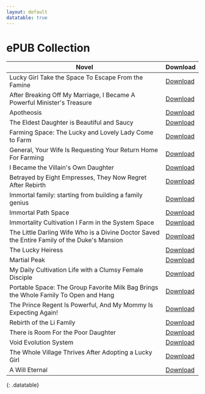 ```yaml
---
layout: default
datatable: true
---
```


# ePUB Collection



Novel                    | Download 
-------                  | --- 
Lucky Girl Take the Space To Escape From the Famine | [Download][1]
After Breaking Off My Marriage, I Became A Powerful Minister's Treasure | [Download][2]    
Apotheosis | [Download][3]    
The Eldest Daughter is Beautiful and Saucy | [Download][4]
Farming Space: The Lucky and Lovely Lady Come to Farm | [Download][5]
General, Your Wife Is Requesting Your Return Home For Farming | [Download][6]
I Became the Villain's Own Daughter | [Download][7]
Betrayed by Eight Empresses, They Now Regret After Rebirth | [Download][8]
Immortal family: starting from building a family genius | [Download][9]
Immortal Path Space | [Download][10]
Immortality Cultivation I Farm in the System Space | [Download][11]
The Little Darling Wife Who is a Divine Doctor Saved the Entire Family of the Duke's Mansion | [Download][12]
The Lucky Heiress | [Download][13]
Martial Peak | [Download][14]
My Daily Cultivation Life with a Clumsy Female Disciple | [Download][15]
Portable Space: The Group Favorite Milk Bag Brings the Whole Family To Open and Hang | [Download][16]
The Prince Regent Is Powerful, And My Mommy Is Expecting Again! | [Download][17]
Rebirth of the Li Family | [Download][18]
There is Room For the Poor Daughter | [Download][19]
Void Evolution System | [Download][20]
The Whole Village Thrives After Adopting a Lucky Girl | [Download][21]
A Will Eternal | [Download][22]
{: .datatable}

[1a]: <Lucky Girl Take the Space To Escape From the Famine>

[1]: https://www.dropbox.com/scl/fi/7h5pkcgocjf6d5gtr0ft2/Lucky-Girl_-Take-the-Space-To-Escape-From-the-Famine-Qi-Sheng-Man-Man.epub?dl=1
[2]: https://www.dropbox.com/scl/fi/a495j4x7kkx0n1ios9nhs/After-Breaking-Off-My-Marriage-I-Became-A-Powerful-Minister-s-Treasure-Blue-White-Plaids.epub?dl=1
[3]: https://www.dropbox.com/scl/fi/ax3s43dj2b4ptjmm39px2/Apotheosis-v2.10.0.epub?dl=1
[4]: https://www.dropbox.com/scl/fi/o7kyrovsqu0uqlmkzv5oh/Eldest-Daughter-is-Beautiful-and-Saucy-The-Thousand-Birch-Fallen.epub?dl=1
[5]: https://www.dropbox.com/scl/fi/pwenjvgeiicxde6446xf8/Farming-Space_-The-Lucky-and-Lovely-Lady-Come-to-Farm-Jin-Cui.epub?dl=1
[6]: https://www.dropbox.com/scl/fi/rl2as9zwqbubihrrrdw8j/General-Your-Wife-Is-Requesting-Your-Return-Home-For-Farming-Folk-Remedies.epub?dl=1
[7]: https://www.dropbox.com/scl/fi/rktut1ldln4nlwqza0fjl/I-Became-the-Villain-s-Own-Daughter-Qu-Xiao-Xi.epub?dl=1
[8]: https://www.dropbox.com/scl/fi/3zfe18ah3wes94qo5c8v4/Betrayed-by-Eight-Empresses-They-Now-Regr-Li-3Feng.epub?dl=1
[9]: https://www.dropbox.com/scl/fi/u3lqa8ftx6ujmuwioafii/Immortal-family_-starting-from-building-a-Lin-Dan-Miao-Yao.epub?dl=1
[10]: https://www.dropbox.com/scl/fi/esjkv5ynd2egpjh8bp03d/Immortal-Path-Space-Liu-Zhouping.epub?dl=1
[11]: https://www.dropbox.com/scl/fi/5x632l3md8vb0fkpc6d32/Immortality-Cultivation-I-Farm-in-the-System-Space-Light-Salted-Fish.epub?dl=1
[12]: https://www.dropbox.com/scl/fi/6gw1n4bf58o954lhi31pb/Little-Darling-Wife-Who-is-a-Divine-Doctor-Saved-the-Entire-Family-of-the-Duke-s-Mansion-The.epub?dl=1
[13]: https://www.dropbox.com/scl/fi/19ae52w55snuu53gqv54k/Lucky-Heiress-The-Yet-Another-Earworm.epub?dl=1
[14]: https://www.dropbox.com/scl/fi/8tsbyp7ztxgdob01dbyor/Martial-Peak-Complete-F3.epub?dl=1
[15]: https://www.dropbox.com/scl/fi/jgy7vwrth1187ptejkm54/My-Daily-Cultivation-Life-with-a-Clumsy-Female-Disciple.epub?dl=1
[16]: https://www.dropbox.com/scl/fi/6hu2apapxp4nfvfyl1vtr/Portable-Space_-The-Group-Favorite-Milk-Bag-Brings-the-Whole-Family-To-Open-and-Hang-Bai-Li-Sha.epub?dl=1
[17]: https://www.dropbox.com/scl/fi/xp8w7rdi50f5snxrro8hn/Prince-Regent-Is-Powerful-And-My-Mommy-Is-Expecting-Again-The-Endless-Stars.epub?dl=1
[18]: https://www.dropbox.com/scl/fi/6bcvr70cpf0d7ok2xs226/Rebirth-of-the-Li-Family-Qiu-Wan-Zhe.epub?dl=1
[19]: https://www.dropbox.com/scl/fi/bby455nsac3sm0ietermg/There-is-Room-For-the-Poor-Daughter-Hua-Bi-Qiao-Qiao.epub?dl=1
[20]: https://www.dropbox.com/scl/fi/6p9eq6zzpkqgyefgsgqmc/Void-Evolution-System-Crocs_is_Dead.epub?dl=1
[21]: https://www.dropbox.com/scl/fi/0yv5s9diuoygi1cy4pz5f/Whole-Village-Thrives-After-Adopting-a-Lucky-Girl-The-For-a-long-time.epub?dl=1
[22]: https://www.dropbox.com/scl/fi/zgdr24vuev9teko96feuv/Will-Eternal-A-Er-Gen.epub?dl=1